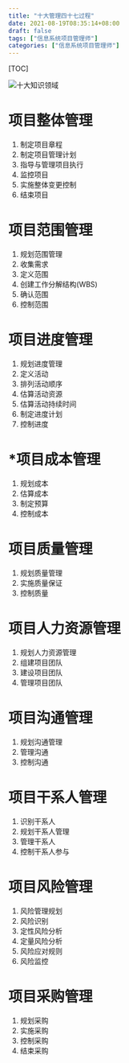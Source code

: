 ```yaml
---
title: "十大管理四十七过程"
date: 2021-08-19T08:35:14+08:00
draft: false
tags: ["信息系统项目管理师"]
categories: ["信息系统项目管理师"]
---
```


[TOC]

![十大知识领域](https://luckly007.oss-cn-beijing.aliyuncs.com/img/%E5%8D%81%E5%A4%A7%E7%9F%A5%E8%AF%86%E9%A2%86%E5%9F%9F.png)

# 项目整体管理

1. 制定项目章程
2. 制定项目管理计划
3. 指导与管理项目执行
4. 监控项目
5. 实施整体变更控制
6. 结束项目

# 项目范围管理

1. 规划范围管理
2. 收集需求
3. 定义范围
4. 创建工作分解结构(WBS)
5. 确认范围
6. 控制范围

# 项目进度管理

1. 规划进度管理
2. 定义活动
3. 排列活动顺序
4. 估算活动资源
5. 估算活动持续时间
6. 制定进度计划
7. 控制进度

# *项目成本管理

1. 规划成本
2. 估算成本
3. 制定预算
4. 控制成本

# 项目质量管理

1. 规划质量管理
2. 实施质量保证
3. 控制质量

# 项目人力资源管理

1. 规划人力资源管理
2. 组建项目团队
3. 建设项目团队
4. 管理项目团队

# 项目沟通管理

1. 规划沟通管理
2. 管理沟通
3. 控制沟通

# 项目干系人管理

1. 识别干系人
2. 规划干系人管理
3. 管理干系人
4. 控制干系人参与

# 项目风险管理

1. 风险管理规划
2. 风险识别
3. 定性风险分析
4. 定量风险分析
5. 风险应对规则
6. 风险监控

# 项目采购管理

1. 规划采购
2. 实施采购
3. 控制采购
4. 结束采购
